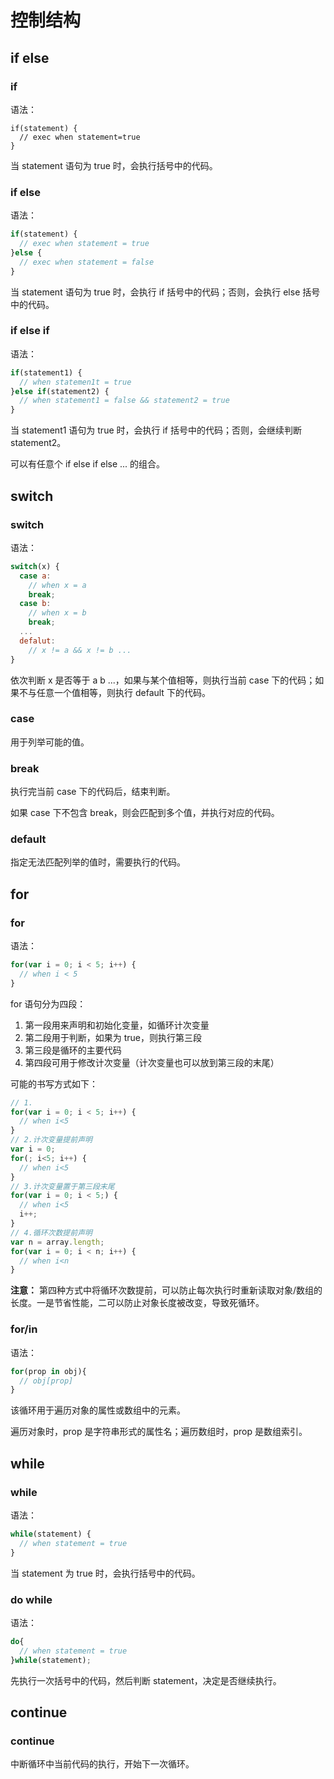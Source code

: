控制结构
====

if else
----

### if

语法：

```
if(statement) {
  // exec when statement=true
}
```

当 statement 语句为 true 时，会执行括号中的代码。

### if else

语法：

```js
if(statement) {
  // exec when statement = true
}else {
  // exec when statement = false
}
```

当 statement 语句为 true 时，会执行 if 括号中的代码；否则，会执行 else 括号中的代码。

### if else if

语法：

```js
if(statement1) {
  // when statemen1t = true
}else if(statement2) {
  // when statement1 = false && statement2 = true
}
```

当 statement1 语句为 true 时，会执行 if 括号中的代码；否则，会继续判断 statement2。

可以有任意个 if else if else ... 的组合。

switch
----

### switch

语法：

```js
switch(x) {
  case a:
    // when x = a
    break;
  case b:
    // when x = b
    break;
  ...
  defalut:
    // x != a && x != b ...
}
```

依次判断 x 是否等于 a b ...，如果与某个值相等，则执行当前 case 下的代码；如果不与任意一个值相等，则执行 default 下的代码。

### case

用于列举可能的值。

### break

执行完当前 case 下的代码后，结束判断。

如果 case 下不包含 break，则会匹配到多个值，并执行对应的代码。

### default

指定无法匹配列举的值时，需要执行的代码。

for
----

### for

语法：

```js
for(var i = 0; i < 5; i++) {
  // when i < 5
}
```

for 语句分为四段：

1. 第一段用来声明和初始化变量，如循环计次变量
2. 第二段用于判断，如果为 true，则执行第三段
3. 第三段是循环的主要代码
4. 第四段可用于修改计次变量（计次变量也可以放到第三段的末尾）

可能的书写方式如下：

```js
// 1.
for(var i = 0; i < 5; i++) {
  // when i<5
}
// 2.计次变量提前声明
var i = 0;
for(; i<5; i++) {
  // when i<5
}
// 3.计次变量置于第三段末尾
for(var i = 0; i < 5;) {
  // when i<5
  i++;
}
// 4.循环次数提前声明
var n = array.length;
for(var i = 0; i < n; i++) {
  // when i<n
}
```

__注意：__ 第四种方式中将循环次数提前，可以防止每次执行时重新读取对象/数组的长度。一是节省性能，二可以防止对象长度被改变，导致死循环。

### for/in

语法：

```js
for(prop in obj){
  // obj[prop]
}
```

该循环用于遍历对象的属性或数组中的元素。

遍历对象时，prop 是字符串形式的属性名；遍历数组时，prop 是数组索引。

while
----

### while

语法：

```js
while(statement) {
  // when statement = true
}
```

当 statement 为 true 时，会执行括号中的代码。

### do while

语法：

```js
do{
  // when statement = true
}while(statement);
```

先执行一次括号中的代码，然后判断 statement，决定是否继续执行。

continue
----

### continue

中断循环中当前代码的执行，开始下一次循环。
